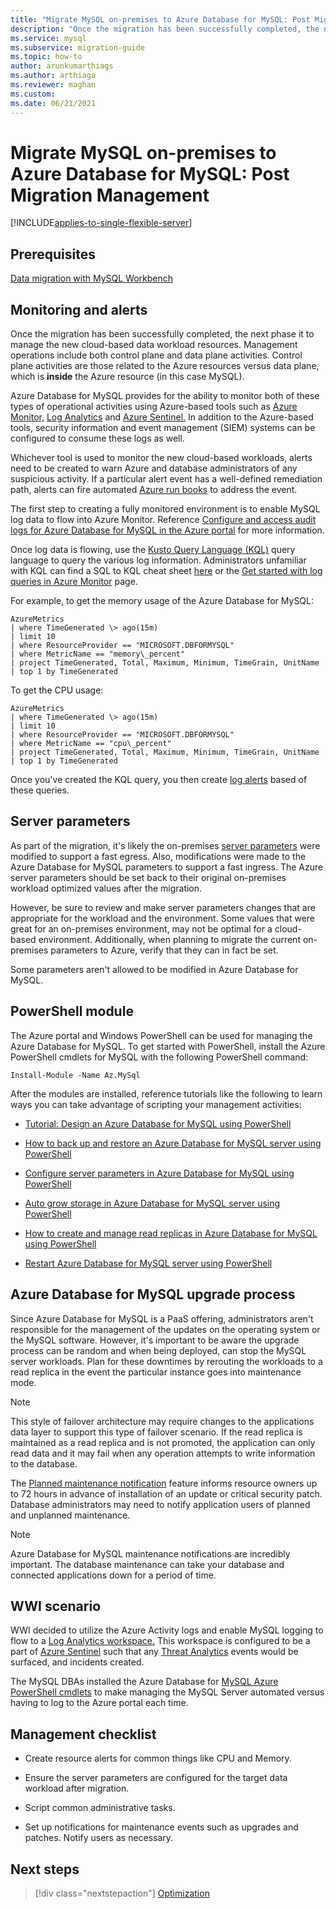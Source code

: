 ```yaml
---
title: "Migrate MySQL on-premises to Azure Database for MySQL: Post Migration Management"
description: "Once the migration has been successfully completed, the next phase it to manage the new cloud-based data workload resources."
ms.service: mysql
ms.subservice: migration-guide
ms.topic: how-to
author: arunkumarthiags
ms.author: arthiaga
ms.reviewer: maghan
ms.custom:
ms.date: 06/21/2021
---
```


# Migrate MySQL on-premises to Azure Database for MySQL: Post Migration Management

[!INCLUDE[applies-to-single-flexible-server](../../includes/applies-to-single-flexible-server.md)]

## Prerequisites

[Data migration with MySQL Workbench](09-data-migration-with-mysql-workbench.md)

## Monitoring and alerts

Once the migration has been successfully completed, the next phase it to manage the new cloud-based data workload resources. Management operations include both control plane and data plane activities. Control plane activities are those related to the Azure resources versus data plane, which is **inside** the Azure resource (in this case MySQL).

Azure Database for MySQL provides for the ability to monitor both of these types of operational activities using Azure-based tools such as [Azure Monitor,](../../../azure-monitor/overview.md) [Log Analytics](../../../azure-monitor/logs/design-logs-deployment.md) and [Azure Sentinel.](../../../sentinel/overview.md) In addition to the Azure-based tools, security information and event management (SIEM) systems can be configured to consume these logs as well.

Whichever tool is used to monitor the new cloud-based workloads, alerts need to be created to warn Azure and database administrators of any suspicious activity. If a particular alert event has a well-defined remediation path, alerts can fire automated [Azure run books](/azure/automation/automation-quickstart-create-runbook) to address the event.

The first step to creating a fully monitored environment is to enable MySQL log data to flow into Azure Monitor. Reference [Configure and access audit logs for Azure Database for MySQL in the Azure portal](../../howto-configure-audit-logs-portal.md) for more information.

Once log data is flowing, use the [Kusto Query Language (KQL)](/azure/data-explorer/kusto/query/) query language to query the various log information. Administrators unfamiliar with KQL can find a SQL to KQL cheat sheet [here](/azure/data-explorer/kusto/query/sqlcheatsheet) or the [Get started with log queries in Azure Monitor](../../../azure-monitor/logs/get-started-queries.md) page.

For example, to get the memory usage of the Azure Database for MySQL:

```
AzureMetrics
| where TimeGenerated \> ago(15m)
| limit 10
| where ResourceProvider == "MICROSOFT.DBFORMYSQL"
| where MetricName == "memory\_percent"
| project TimeGenerated, Total, Maximum, Minimum, TimeGrain, UnitName 
| top 1 by TimeGenerated
```
To get the CPU usage:

```
AzureMetrics
| where TimeGenerated \> ago(15m)
| limit 10
| where ResourceProvider == "MICROSOFT.DBFORMYSQL"
| where MetricName == "cpu\_percent"
| project TimeGenerated, Total, Maximum, Minimum, TimeGrain, UnitName 
| top 1 by TimeGenerated
```
Once you've created the KQL query, you then create [log alerts](/azure/azure-monitor/platform/alerts-unified-log) based of these queries.

## Server parameters

As part of the migration, it's likely the on-premises [server parameters](/azure/mysql/concepts-server-parameters) were modified to support a fast egress. Also, modifications were made to the Azure Database for MySQL parameters to support a fast ingress. The Azure server parameters should be set back to their original on-premises workload optimized values after the migration.

However, be sure to review and make server parameters changes that are appropriate for the workload and the environment. Some values that were great for an on-premises environment, may not be optimal for a cloud-based environment. Additionally, when planning to migrate the current on-premises parameters to Azure, verify that they can in fact be set.

Some parameters aren't allowed to be modified in Azure Database for MySQL.

## PowerShell module

The Azure portal and Windows PowerShell can be used for managing the Azure Database for MySQL. To get started with PowerShell, install the Azure PowerShell cmdlets for MySQL with the following PowerShell command:

`Install-Module -Name Az.MySql`

After the modules are installed, reference tutorials like the following to learn ways you can take advantage of scripting your management activities:

  - [Tutorial: Design an Azure Database for MySQL using PowerShell](../../tutorial-design-database-using-powershell.md)

  - [How to back up and restore an Azure Database for MySQL server using PowerShell](../../howto-restore-server-powershell.md)

  - [Configure server parameters in Azure Database for MySQL using PowerShell](../../howto-configure-server-parameters-using-powershell.md)

  - [Auto grow storage in Azure Database for MySQL server using PowerShell](../../howto-auto-grow-storage-powershell.md)

  - [How to create and manage read replicas in Azure Database for MySQL using PowerShell](../../howto-read-replicas-powershell.md)

  - [Restart Azure Database for MySQL server using PowerShell](../../howto-restart-server-powershell.md)

## Azure Database for MySQL upgrade process

Since Azure Database for MySQL is a PaaS offering, administrators aren't responsible for the management of the updates on the operating system or the MySQL software. However, it's important to be aware the upgrade process can be random and when being deployed, can stop the MySQL server workloads. Plan for these downtimes by rerouting the workloads to a read replica in the event the particular instance goes into maintenance mode.

> [!NOTE]
> This style of failover architecture may require changes to the applications data layer to support this type of failover scenario. If the read replica is maintained as a read replica and is not promoted, the application can only read data and it may fail when any operation attempts to write information to the database.

The [Planned maintenance notification](/azure/mysql/concepts-monitoring#planned-maintenance-notification) feature informs resource owners up to 72 hours in advance of installation of an update or critical security patch. Database administrators may need to notify application users of planned and unplanned maintenance.

> [!NOTE]
> Azure Database for MySQL maintenance notifications are incredibly important. The database maintenance can take your database and connected applications down for a period of time.

## WWI scenario

WWI decided to utilize the Azure Activity logs and enable MySQL logging to flow to a [Log Analytics workspace.](../../../azure-monitor/logs/design-logs-deployment.md) This workspace is configured to be a part of [Azure Sentinel](../../../sentinel/index.yml) such that any [Threat Analytics](/azure/mysql/concepts-security#threat-protection) events would be surfaced, and incidents created.

The MySQL DBAs installed the Azure Database for [MySQL Azure PowerShell cmdlets](/azure/mysql/quickstart-create-mysql-server-database-using-azure-powershell) to make managing the MySQL Server automated versus having to log to the Azure portal each time.

## Management checklist

  - Create resource alerts for common things like CPU and Memory.

  - Ensure the server parameters are configured for the target data workload after migration.

  - Script common administrative tasks.

  - Set up notifications for maintenance events such as upgrades and patches. Notify users as necessary.  


## Next steps

> [!div class="nextstepaction"]
> [Optimization](./11-optimization.md)
